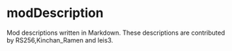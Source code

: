 # modDescription

Mod descriptions written in Markdown.
These descriptions are contributed by RS256,Kinchan_Ramen and leis3.
